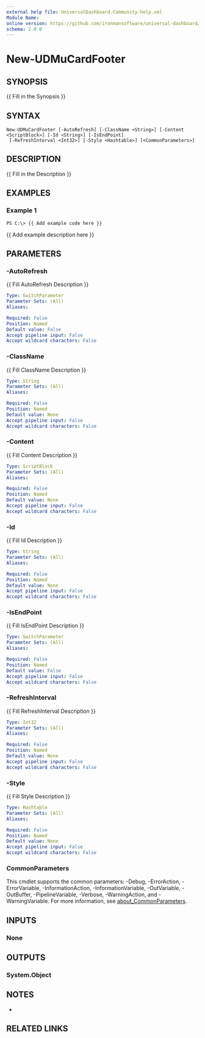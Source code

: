```yaml
---
external help file: UniversalDashboard.Community-help.xml
Module Name:
online version: https://github.com/ironmansoftware/universal-dashboard/blob/master/src/UniversalDashboard/Help/New-UDMonitor.md
schema: 2.0.0
---
```


# New-UDMuCardFooter

## SYNOPSIS
{{ Fill in the Synopsis }}

## SYNTAX

```
New-UDMuCardFooter [-AutoRefresh] [-ClassName <String>] [-Content <ScriptBlock>] [-Id <String>] [-IsEndPoint]
 [-RefreshInterval <Int32>] [-Style <Hashtable>] [<CommonParameters>]
```

## DESCRIPTION
{{ Fill in the Description }}

## EXAMPLES

### Example 1
```
PS C:\> {{ Add example code here }}
```

{{ Add example description here }}

## PARAMETERS

### -AutoRefresh
{{ Fill AutoRefresh Description }}

```yaml
Type: SwitchParameter
Parameter Sets: (All)
Aliases:

Required: False
Position: Named
Default value: False
Accept pipeline input: False
Accept wildcard characters: False
```

### -ClassName
{{ Fill ClassName Description }}

```yaml
Type: String
Parameter Sets: (All)
Aliases:

Required: False
Position: Named
Default value: None
Accept pipeline input: False
Accept wildcard characters: False
```

### -Content
{{ Fill Content Description }}

```yaml
Type: ScriptBlock
Parameter Sets: (All)
Aliases:

Required: False
Position: Named
Default value: None
Accept pipeline input: False
Accept wildcard characters: False
```

### -Id
{{ Fill Id Description }}

```yaml
Type: String
Parameter Sets: (All)
Aliases:

Required: False
Position: Named
Default value: None
Accept pipeline input: False
Accept wildcard characters: False
```

### -IsEndPoint
{{ Fill IsEndPoint Description }}

```yaml
Type: SwitchParameter
Parameter Sets: (All)
Aliases:

Required: False
Position: Named
Default value: False
Accept pipeline input: False
Accept wildcard characters: False
```

### -RefreshInterval
{{ Fill RefreshInterval Description }}

```yaml
Type: Int32
Parameter Sets: (All)
Aliases:

Required: False
Position: Named
Default value: None
Accept pipeline input: False
Accept wildcard characters: False
```

### -Style
{{ Fill Style Description }}

```yaml
Type: Hashtable
Parameter Sets: (All)
Aliases:

Required: False
Position: Named
Default value: None
Accept pipeline input: False
Accept wildcard characters: False
```

### CommonParameters
This cmdlet supports the common parameters: -Debug, -ErrorAction, -ErrorVariable, -InformationAction, -InformationVariable, -OutVariable, -OutBuffer, -PipelineVariable, -Verbose, -WarningAction, and -WarningVariable. For more information, see [about_CommonParameters](http://go.microsoft.com/fwlink/?LinkID=113216).

## INPUTS

### None
## OUTPUTS

### System.Object
## NOTES
*

## RELATED LINKS
